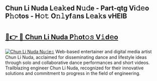 ## Chun Li Nuda L𝚎a𝚔ed N𝚞𝚍e - Part-qtg Vi𝚍𝚎o P𝚑𝚘tos - H𝚘𝚝 O𝚗𝚕yf𝚊ns L𝚎a𝚔s vHElB

# <h2><a href="http://kfdhrw7.oniu.top/?m=Chun+Li+Nuda">🔗👉 🔴 Chun Li Nuda P𝚑ot𝚘𝚜 V𝚒d𝚎o</a></h2>

[![Chun Li Nuda Nu𝚍e𝚜](https://i.imgur.com/0qMVB7G.gif)](http://kfdhrw7.oniu.top/?m=Chun+Li+Nuda)
Web-based entertainer and digital media artist Chun Li Nuda, acclaimed for disseminating dance and lifestyle ideas through solo and collaborative dance performances and short videos. Trailblazing engineer Chun Li Nuda, recognized for their innovative solutions and commitment to progress in the field of engineering.  
